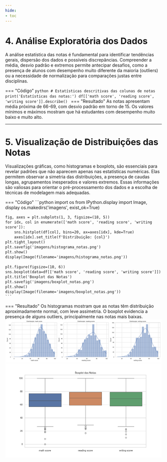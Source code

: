 ```yaml
---
hide:
- toc
---
```


# 4. Análise Exploratória dos Dados


A análise estatística das notas é fundamental para identificar tendências gerais, dispersão dos dados e possíveis discrepâncias. Compreender a média, desvio padrão e extremos permite antecipar desafios, como a presença de alunos com desempenho muito diferente da maioria (outliers) ou a necessidade de normalização para comparações justas entre disciplinas.

=== "Código"
	```python
	# Estatísticas descritivas das colunas de notas
	print('Estatísticas das notas:')
	df[['math score', 'reading score', 'writing score']].describe()
	```
=== "Resultado"
	As notas apresentam média próxima de 66-69, com desvio padrão em torno de 15. Os valores mínimos e máximos mostram que há estudantes com desempenho muito baixo e muito alto.

---

# 5. Visualização de Distribuições das Notas


Visualizações gráficas, como histogramas e boxplots, são essenciais para revelar padrões que não aparecem apenas nas estatísticas numéricas. Elas permitem observar a simetria das distribuições, a presença de caudas longas, agrupamentos inesperados e valores extremos. Essas informações são valiosas para orientar o pré-processamento dos dados e a escolha de técnicas de modelagem mais adequadas.

=== "Código"
	```python
	import os
	from IPython.display import Image, display
	os.makedirs('imagens', exist_ok=True)

	fig, axes = plt.subplots(1, 3, figsize=(18, 5))
	for idx, col in enumerate(['math score', 'reading score', 'writing score']):
		sns.histplot(df[col], bins=20, ax=axes[idx], kde=True)
		axes[idx].set_title(f'Distribuição: {col}')
	plt.tight_layout()
	plt.savefig('imagens/histograma_notas.png')
	plt.show()
	display(Image(filename='imagens/histograma_notas.png'))

	plt.figure(figsize=(10, 6))
	sns.boxplot(data=df[['math score', 'reading score', 'writing score']])
	plt.title('Boxplot das Notas')
	plt.savefig('imagens/boxplot_notas.png')
	plt.show()
	display(Image(filename='imagens/boxplot_notas.png'))
	```
=== "Resultado"
	Os histogramas mostram que as notas têm distribuição aproximadamente normal, com leve assimetria. O boxplot evidencia a presença de alguns outliers, principalmente nas notas mais baixas.
	![Histograma das notas](imagens/histograma_notas.png)
	![Boxplot das notas](imagens/boxplot_notas.png)
